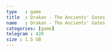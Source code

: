 ```yaml
---
type   : game
title  : Drakan - The Ancients' Gates
name   : Drakan - The Ancients' Gates
categories: [game]
telegram : 420
size : 1.5 GB
---
```



